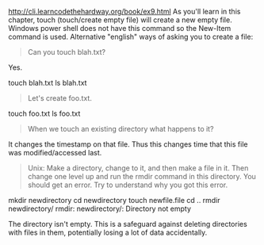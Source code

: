 http://cli.learncodethehardway.org/book/ex9.html
As you'll learn in this chapter, touch (touch/create empty file) will 
create a new empty file. Windows power shell does not have this command so the New-Item command is used.
Alternative "english" ways of asking you to create a file:



>Can you touch blah.txt?

Yes. 

touch blah.txt
ls 
blah.txt



>Let's create foo.txt.

touch foo.txt
ls 
foo.txt

> When we touch an existing directory what happens to it?

It changes the timestamp on that file. Thus this changes time that this file was modified/accessed last. 


>Unix: Make a directory, change to it, and then make a file in it. Then change one level up and run the rmdir command in this directory. You should get an error. Try to understand why you got this error.

mkdir newdirectory
cd newdirectory
touch newfile.file
cd ..
rmdir newdirectory/
rmdir: newdirectory/: Directory not empty

The directory isn't empty. This is a safeguard against
deleting directories with files in them, potentially
losing a lot of data accidentally. 
